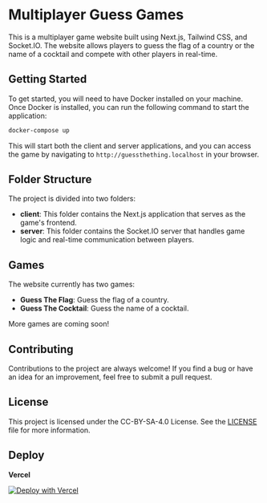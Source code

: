 # Multiplayer Guess Games

This is a multiplayer game website built using Next.js, Tailwind CSS, and Socket.IO. The website allows players to guess the flag of a country or the name of a cocktail and compete with other players in real-time.

## Getting Started

To get started, you will need to have Docker installed on your machine. Once Docker is installed, you can run the following command to start the application:

```bash
docker-compose up
```

This will start both the client and server applications, and you can access the game by navigating to `http://guessthething.localhost` in your browser.

## Folder Structure

The project is divided into two folders:

- **client**: This folder contains the Next.js application that serves as the game's frontend.
- **server**: This folder contains the Socket.IO server that handles game logic and real-time communication between players.

## Games
The website currently has two games:

- **Guess The Flag**: Guess the flag of a country.
- **Guess The Cocktail**: Guess the name of a cocktail.

More games are coming soon!


## Contributing

Contributions to the project are always welcome! If you find a bug or have an idea for an improvement, feel free to submit a pull request.

## License

This project is licensed under the CC-BY-SA-4.0 License. See the [LICENSE](LICENSE) file for more information.

## Deploy

**Vercel**

[![Deploy with Vercel](https://vercel.com/button)](https://vercel.com/new/clone?repository-url=https://github.com/uhmarlon/guess-the-flag)
